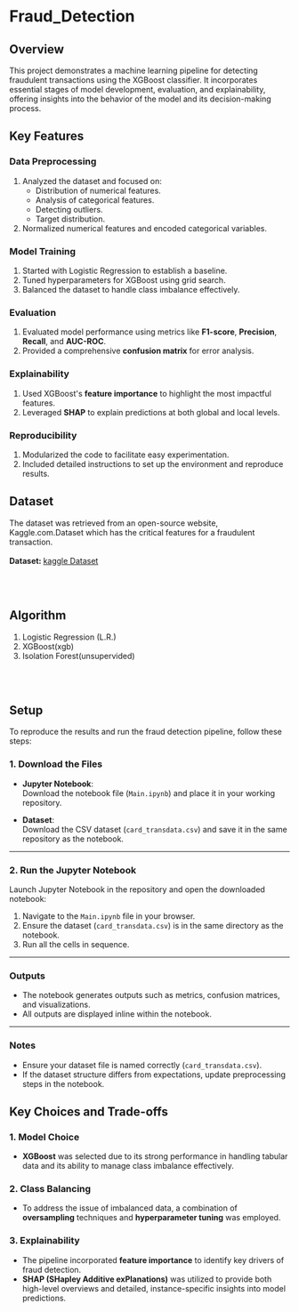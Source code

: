 # Fraud_Detection
## Overview
This project demonstrates a machine learning pipeline for detecting fraudulent transactions using the XGBoost classifier. It incorporates essential stages of model development, evaluation, and explainability, offering insights into the behavior of the model and its decision-making process. 
## Key Features  

### Data Preprocessing  
1. Analyzed the dataset and focused on:  
   - Distribution of numerical features.  
   - Analysis of categorical features.  
   - Detecting outliers.  
   - Target distribution.  
2. Normalized numerical features and encoded categorical variables.  

### Model Training  
1. Started with Logistic Regression to establish a baseline.  
2. Tuned hyperparameters for XGBoost using grid search.  
3. Balanced the dataset to handle class imbalance effectively.  

### Evaluation  
1. Evaluated model performance using metrics like **F1-score**, **Precision**, **Recall**, and **AUC-ROC**.  
2. Provided a comprehensive **confusion matrix** for error analysis.  

### Explainability  
1. Used XGBoost's **feature importance** to highlight the most impactful features.  
2. Leveraged **SHAP** to explain predictions at both global and local levels.  

### Reproducibility  
1. Modularized the code to facilitate easy experimentation.  
2. Included detailed instructions to set up the environment and reproduce results.  

## Dataset

The dataset was retrieved from an open-source website, Kaggle.com.Dataset which has the critical features for a fraudulent transaction.
<br>
<br>
<b>Dataset: </b>
<a href="https://www.kaggle.com/datasets/dhanushnarayananr/credit-card-fraud/data">kaggle Dataset</a>

<br>
<br>

## Algorithm 
1. Logistic Regression (L.R.)
3. XGBoost(xgb)
4. Isolation Forest(unsupervided)


<br>
<br>

## Setup  

To reproduce the results and run the fraud detection pipeline, follow these steps:  

### 1. **Download the Files**  
- **Jupyter Notebook**:  
  Download the notebook file (`Main.ipynb`) and place it in your working repository.  

- **Dataset**:  
  Download the CSV dataset (`card_transdata.csv`) and save it in the same repository as the notebook.  

---

### 2. **Run the Jupyter Notebook**  
Launch Jupyter Notebook in the repository and open the downloaded notebook:  

1. Navigate to the `Main.ipynb` file in your browser.  
2. Ensure the dataset (`card_transdata.csv`) is in the same directory as the notebook.  
3. Run all the cells in sequence.  

---

### Outputs  
- The notebook generates outputs such as metrics, confusion matrices, and visualizations.  
- All outputs are displayed inline within the notebook.  

---

### Notes  
- Ensure your dataset file is named correctly (`card_transdata.csv`).  
- If the dataset structure differs from expectations, update preprocessing steps in the notebook.

## Key Choices and Trade-offs  

### 1. **Model Choice**  
- **XGBoost** was selected due to its strong performance in handling tabular data and its ability to manage class imbalance effectively.  

### 2. **Class Balancing**  
- To address the issue of imbalanced data, a combination of **oversampling** techniques and **hyperparameter tuning** was employed.  

### 3. **Explainability**  
- The pipeline incorporated **feature importance** to identify key drivers of fraud detection.  
- **SHAP (SHapley Additive exPlanations)** was utilized to provide both high-level overviews and detailed, instance-specific insights into model predictions.  



